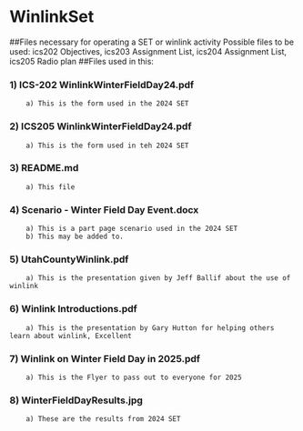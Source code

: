 # WinlinkSet
##Files necessary for operating a SET or winlink activity
Possible files to be used: ics202 Objectives, ics203 Assignment List, ics204 Assignment List, ics205 Radio plan
##Files used in this:
###    1) ICS-202 WinlinkWinterFieldDay24.pdf
        a) This is the form used in the 2024 SET
###    2) ICS205 WinlinkWinterFieldDay24.pdf
        a) This is the form used in teh 2024 SET
###    3) README.md
        a) This file
###    4) Scenario - Winter Field Day Event.docx
        a) This is a part page scenario used in the 2024 SET
        b) This may be added to.
###    5) UtahCountyWinlink.pdf
        a) This is the presentation given by Jeff Ballif about the use of winlink
###    6) Winlink Introductions.pdf
        a) This is the presentation by Gary Hutton for helping others learn about winlink, Excellent
###    7) Winlink on Winter Field Day in 2025.pdf
        a) This is the Flyer to pass out to everyone for 2025
###    8) WinterFieldDayResults.jpg
        a) These are the results from 2024 SET
